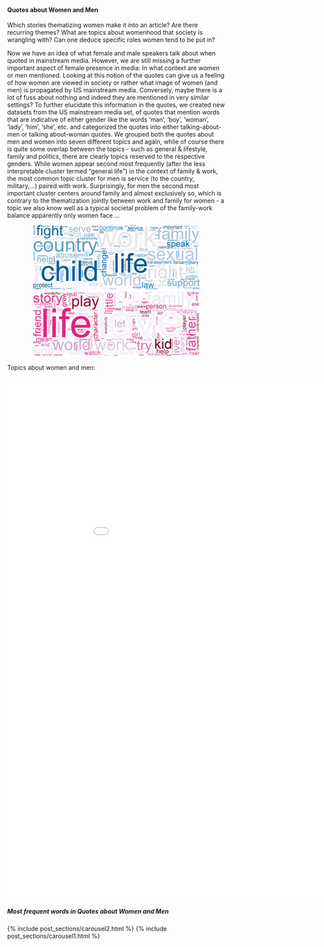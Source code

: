 <!-- ---
layout: post
title: "Quotes about Women and Men"
# subtitle: "because they lacked opposable thumbs and the brainpower to build a space program."
background: ''
--- -->

#### Quotes about Women and Men

Which stories thematizing women make it into an article? Are there recurring themes? 
What are topics about womenhood that society is wrangling with?
Can one deduce specific roles women tend to be put in?


Now we have an idea of what female and male speakers talk about when quoted in mainstream media. However, we are still missing a further important aspect of female presence in media: In what context are women or men mentioned. Looking at this notion of the quotes can give us a feeling of how women are viewed in society or rather what image of women (and men) is propagated by US mainstream media. Conversely, maybe there is a lot of fuss about nothing and indeed they are mentioned in very similar settings? To further elucidate this information in the quotes, we created new datasets from the  US mainstream media set, of quotes that mention words that are indicative of either gender like the words ‘man’, ‘boy’, ‘woman’, ‘lady’, ‘him’, ‘she’, etc. and categorized the quotes into either talking-about-men or talking about-woman quotes. 
We grouped both the quotes about men and women into seven different topics and again, while of course there is quite some overlap between the topics - such as general & lifestyle, family and politics, there are clearly topics reserved to the respective genders. While women appear second most frequently (after the less interpretable cluster termed “general life”) in the context of family & work, the most common topic cluster for men is service (to the country, military,...) paired with work. Surprisingly, for men the second most important cluster centers around family and almost exclusively so, which is contrary to the thematization jointly between work and family for women -  a topic we also know well as a typical societal problem of the family-work balance apparently only women face …

<div align="center">
  <img src="./imgs_about/top_quotes_female_about_gdsmm_topic_3.png" height="150" />
  
  <img src="./imgs_about/top_quotes_male_about_gdsmm_topic_4.png" height="150" />
</div>


Topics about women and men:

<iframe width="1000" height="1200" frameborder="0" scrolling="yes" src="//plotly.com/~natasakrco/28.embed"></iframe>


##### Most frequent words in Quotes about Women and Men

{% include post_sections/carousel2.html %} {% include post_sections/carousel1.html %}

